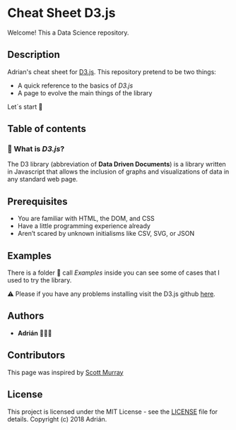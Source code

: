 #  Cheat Sheet D3.js
Welcome! This a Data Science repository.

## Description

Adrian's cheat sheet for [D3.js](https://d3js.org/). This repository pretend to be two things:

* A quick reference to the basics of _D3.js_
* A page to evolve the main things of the library 

Let´s start 🚀

## Table of contents

### 📝 What is _D3.js_? 
The D3 library (abbreviation of **Data Driven Documents**) is a library written in Javascript that allows the inclusion of graphs and visualizations of data in any standard web page.


## Prerequisites

* You are familiar with HTML, the DOM, and CSS
* Have a little programming experience already
* Aren’t scared by unknown initialisms like CSV, SVG, or JSON




## Examples

There is a folder 📂 call _Examples_ inside you can see some of cases that I used to try the library.

⚠️ Please if you have any problems installing visit the D3.js github [here](https://github.com/d3/d3).

## Authors

* **Adrián**  👨🏻‍💻

## Contributors

This page was inspired by [Scott Murray](https://github.com/alignedleft)

## License

This project is licensed under the MIT License - see the [LICENSE](LICENSE) file for details.
Copyright (c) 2018 Adrián.


